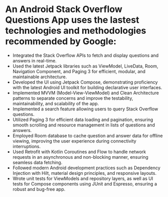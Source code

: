 # An Android Stack Overflow Questions App uses the lastest technologies and methodologies recommended by Google:

- Integrated the Stack Overflow APIs to fetch and display questions and answers in real-time.
- Used the latest Jetpack libraries such as ViewModel, LiveData, Room, Navigation Component, and Paging 3 for efficient, modular, and maintainable architecture.
- Developed the UI using Jetpack Compose, demonstrating proficiency with the latest Android UI toolkit for building declarative user interfaces.
- Implemented MVVM (Model-View-ViewModel) and Clean Architecture patterns to separate concerns and improve the testability, maintainability, and scalability of the app.
- Implemented a search feature allowing users to query Stack Overflow questions.
- Utilized Paging 3 for efficient data loading and pagination, ensuring smooth scrolling and resource management in lists of questions and answers.
- Employed Room database to cache question and answer data for offline viewing, improving the user experience during connectivity interruptions.
- Used Retrofit with Kotlin Coroutines and Flow to handle network requests in an asynchronous and non-blocking manner, ensuring seamless data fetching.
- Followed modern Android development practices such as Dependency Injection with Hilt, material design principles, and responsive layouts.
- Wrote unit tests for ViewModels and repository layers, as well as UI tests for Compose components using JUnit and Espresso, ensuring a robust and bug-free app.
